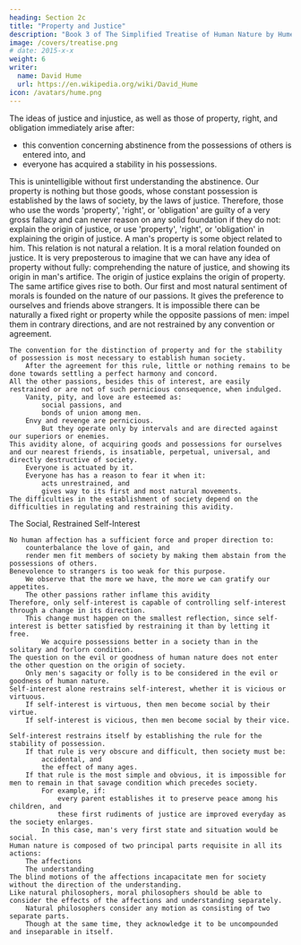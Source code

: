 ```yaml
---
heading: Section 2c
title: "Property and Justice"
description: "Book 3 of The Simplified Treatise of Human Nature by Hume"
image: /covers/treatise.png
# date: 2015-x-x
weight: 6
writer:
  name: David Hume
  url: https://en.wikipedia.org/wiki/David_Hume
icon: /avatars/hume.png
---
```




The ideas of justice and injustice, as well as those of property, right, and obligation immediately arise after:
- this convention concerning abstinence from the possessions of others is entered into, and
- everyone has acquired a stability in his possessions.

This is unintelligible without first understanding the abstinence.
    Our property is nothing but those goods, whose constant possession is established by the laws of society, by the laws of justice.
    Therefore, those who use the words 'property', 'right', or 'obligation' are guilty of a very gross fallacy and can never reason on any solid foundation if they do not:
        explain the origin of justice, or
        use 'property', 'right', or 'obligation' in explaining the origin of justice.
    A man's property is some object related to him.
        This relation is not natural a relation.
        It is a moral relation founded on justice.
    It is very preposterous to imagine that we can have any idea of property without fully:
        comprehending the nature of justice, and
        showing its origin in man's artifice.
    The origin of justice explains the origin of property.
        The same artifice gives rise to both.
    Our first and most natural sentiment of morals is founded on the nature of our passions.
        It gives the preference to ourselves and friends above strangers.
        It is impossible there can be naturally a fixed right or property while the opposite passions of men:
            impel them in contrary directions, and
            are not restrained by any convention or agreement.

    The convention for the distinction of property and for the stability of possession is most necessary to establish human society.
        After the agreement for this rule, little or nothing remains to be done towards settling a perfect harmony and concord.
    All the other passions, besides this of interest, are easily restrained or are not of such pernicious consequence, when indulged.
        Vanity, pity, and love are esteemed as:
            social passions, and
            bonds of union among men.
        Envy and revenge are pernicious.
            But they operate only by intervals and are directed against our superiors or enemies.
    This avidity alone, of acquiring goods and possessions for ourselves and our nearest friends, is insatiable, perpetual, universal, and directly destructive of society.
        Everyone is actuated by it.
        Everyone has has a reason to fear it when it:
            acts unrestrained, and
            gives way to its first and most natural movements.
    The difficulties in the establishment of society depend on the difficulties in regulating and restraining this avidity.


The Social, Restrained Self-Interest

    No human affection has a sufficient force and proper direction to:
        counterbalance the love of gain, and
        render men fit members of society by making them abstain from the possessions of others.
    Benevolence to strangers is too weak for this purpose.
        We observe that the more we have, the more we can gratify our appetites.
        The other passions rather inflame this avidity
    Therefore, only self-interest is capable of controlling self-interest through a change in its direction.
        This change must happen on the smallest reflection, since self-interest is better satisfied by restraining it than by letting it free.
            We acquire possessions better in a society than in the solitary and forlorn condition.
    The question on the evil or goodness of human nature does not enter the other question on the origin of society.
        Only men's sagacity or folly is to be considered in the evil or goodness of human nature.
    Self-interest alone restrains self-interest, whether it is vicious or virtuous.
        If self-interest is virtuous, then men become social by their virtue.
        If self-interest is vicious, then men become social by their vice.

    Self-interest restrains itself by establishing the rule for the stability of possession.
        If that rule is very obscure and difficult, then society must be:
            accidental, and
            the effect of many ages.
        If that rule is the most simple and obvious, it is impossible for men to remain in that savage condition which precedes society.
            For example, if:
                every parent establishes it to preserve peace among his children, and
                these first rudiments of justice are improved everyday as the society enlarges.
            In this case, man's very first state and situation would be social.
    Human nature is composed of two principal parts requisite in all its actions:
        The affections
        The understanding
    The blind motions of the affections incapacitate men for society without the direction of the understanding.
    Like natural philosophers, moral philosophers should be able to consider the effects of the affections and understanding separately.
        Natural philosophers consider any motion as consisting of two separate parts.
        Though at the same time, they acknowledge it to be uncompounded and inseparable in itself.

